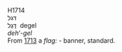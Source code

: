 <body>
  <p>H1714<br>  דּגל  <br> דֶּגֶל  ‎  degel  <br><i>deh‘-gel </i><br>From <a href="h1713.htm">1713</a>  a <i>flag: - </i>banner, standard.<br></p>
 </body>